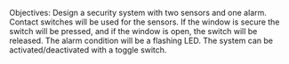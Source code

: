 Objectives: Design a security system with two sensors and one alarm. Contact switches will be used for the sensors. If the window is secure the switch will be pressed, and if the window is open, the switch will be released. The alarm condition will be a flashing LED. The system can be activated/deactivated with a toggle switch.


